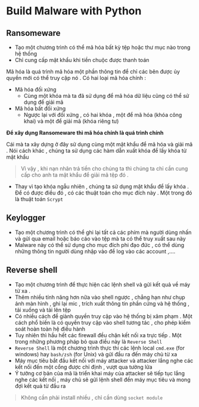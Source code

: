 # Build Malware with Python

## Ransomeware

- Tạo một chương trình có thể mã hóa bất kỳ tệp hoặc thư mục nào trong hệ thống
- Chỉ cung cấp mật khẩu khi tiền chuộc được thanh toán

Mã hóa là quá trình mã hóa một phần thông tin để chỉ các bên được ủy quyền mới có thể truy cập nó . Có hai loại mã hóa chính :

- Mã hóa đối xứng
  - Cùng một khóa mà ta đã sử dụng để mã hóa dữ liệu cũng có thể sử dụng để giải mã
- Mã hóa bất đối xứng
  - Ngược lại với đối xứng , có hai khóa , một để mã hóa (khóa công khai) và một để giải mã (khóa riêng tư)

**Để xây dụng Ransomeware thì mã hóa chính là quá trình chính**

Cái mà ta xây dựng ở đây sử dụng cùng một mật khẩu để mã hóa và giải mã . Nói cách khác , chúng ta sử dụng các hàm dẫn xuất khóa để lấy khóa từ mật khẩu

> Vì vậy , khi nạn nhân trả tiền cho chúng ta thì chúng ta chỉ cần cung cấp cho anh ta mật khẩu để giải mã tệp đó .

- Thay vì tạo khóa ngẫu nhiên , chúng ta sử dụng mật khẩu để lấy khóa . Để có được điều đó , có các thuật toán cho mục đích này . Một trong đó là thuật toán `Scrypt`

## Keylogger

- Tạo một chương trình có thể ghi lại tất cả các phím mà người dùng nhấn và gửi qua email hoặc báo cáo vào tệp mà ta có thể truy xuất sau này
- Malware này có thể sử dụng cho mục đích phi đạo đức , có thể dùng những thông tin người dùng nhập vào để log vào các account ,....

## Reverse shell

- Tạo một chương trình để thực hiện các lệnh shell và gửi kết quả về máy từ xa .
- Thêm nhiều tính năng hơn nữa vào shell ngược , chẳng hạn như chụp ảnh màn hình , ghi lại mic , trích xuất thông tin phần cứng và hệ thống , tải xuống và tải lên tệp
- Có nhiều cách để giành quyền truy cập vào hệ thống bị xâm phạm . Một cách phổ biến là có quyền truy cập vào shell tương tác , cho phép kiểm soát hoàn toàn hệ điều hành
- Tuy nhiên thì hầu hết các firewall đều chặn kết nối xa trực tiếp . Một trong những phương pháp bỏ qua điều này là `Reverse Shell`
- `Reverse Shell` là một chương trình thực thi các lệnh local `cmd.exe` (for windows) hay `bash/zsh` (for Unix) và gửi đầu ra đến máy chủ từ xa
- Máy mục tiêu bắt đầu kết nối với máy attacker và attacker lắng nghe các kết nối đến một cổng được chỉ định , vượt qua tường lửa
- Ý tưởng cơ bản của mã là triển khai máy của attacker sẽ tiếp tục lắng nghe các kết nối , máy chủ sẽ gửi lệnh shell đến máy mục tiêu và mong đợi kết quả từ đầu ra

> Không cần phải install nhiều , chỉ cần dùng `socket module`
